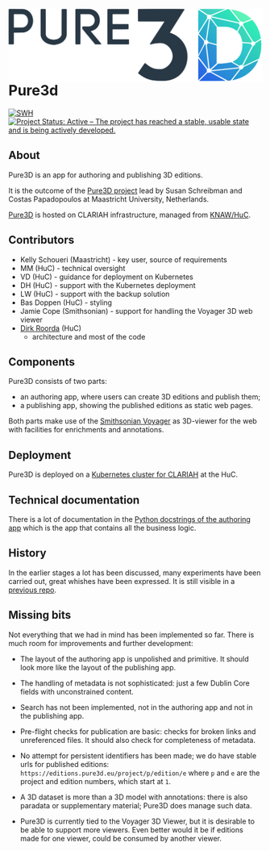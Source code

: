 <img src="/logos/logo_pure3d.png" align="left"/>

# Pure3d

[![SWH](https://archive.softwareheritage.org/badge/origin/https://github.com/CLARIAH/pure3dx/)](https://archive.softwareheritage.org/browse/origin/?origin_url=https://github.com/CLARIAH/pure3dx)
[![Project Status: Active – The project has reached a stable, usable state and is being actively developed.](https://www.repostatus.org/badges/latest/active.svg)](https://www.repostatus.org/#active)

## About

Pure3D is an app for authoring and publishing 3D editions.

It is the outcome of the [Pure3D project](https://pure3d.eu) lead by
Susan Schreibman and Costas Papadopoulos at Maastricht University, Netherlands.

[Pure3D](https://editions.acc.pure3d.eu)
is hosted on CLARIAH infrastructure, managed from
[KNAW/HuC](https://di.huc.knaw.nl/home-en.html).

## Contributors

*   Kelly Schoueri (Maastricht) - key user, source of requirements
*   MM (HuC) - technical oversight
*   VD (HuC) - guidance for deployment on Kubernetes
*   DH (HuC) - support with the Kubernetes deployment
*   LW (HuC) - support with the backup solution
*   Bas Doppen (HuC) - styling
*   Jamie Cope (Smithsonian) - support for handling the Voyager 3D web viewer
*   [Dirk Roorda](https://github.com/dirkroorda) (HuC)
    - architecture and most of the code

## Components

Pure3D consists of two parts:

*   an authoring app, where users can create 3D editions and publish them;
*   a publishing app, showing the published editions as static web pages.

Both parts make use of the
[Smithsonian Voyager](https://github.com/Smithsonian/dpo-voyager)
as 3D-viewer for the web with facilities for enrichments and annotations.

## Deployment

Pure3D is deployed on a
[Kubernetes cluster for CLARIAH](https://code.huc.knaw.nl/pure3d/pure3d-config)
at the HuC.

## Technical documentation

There is a lot of documentation in the
[Python docstrings of the authoring app](https://clariah.github.io/pure3dx/control/index.html)
which is the app that contains all the business logic.

## History

In the earlier stages a lot has been discussed, many experiments have been carried out,
great whishes have been expressed. It is still visible in a
[previous repo](https://github.com/CLARIAH/pure3d).

## Missing bits

Not everything that we had in mind has been implemented so far. There is much room
for improvements and further development:

*   The layout of the authoring app is unpolished and primitive. It should look
    more like the layout of the publishing app.

*   The handling of metadata is not sophisticated: just a few Dublin Core fields with
    unconstrained content.

*   Search has not been implemented, not in the authoring app and not in the publishing
    app.

*   Pre-flight checks for publication are basic: checks for broken links and
    unreferenced files. It should also check for completeness of metadata.

*   No attempt for persistent identifiers has been made; we do have stable urls for
    published editions: `https://editions.pure3d.eu/project/p/edition/e` where `p` and
    `e` are the project and edition numbers, which start at `1`.

*   A 3D dataset is more than a 3D model with annotations: there is also paradata or
    supplementary material; Pure3D does manage such data.

*   Pure3D is currently tied to the Voyager 3D Viewer, but it is desirable to be able
    to support more viewers. Even better would it be if editions made for one viewer,
    could be consumed by another viewer.
